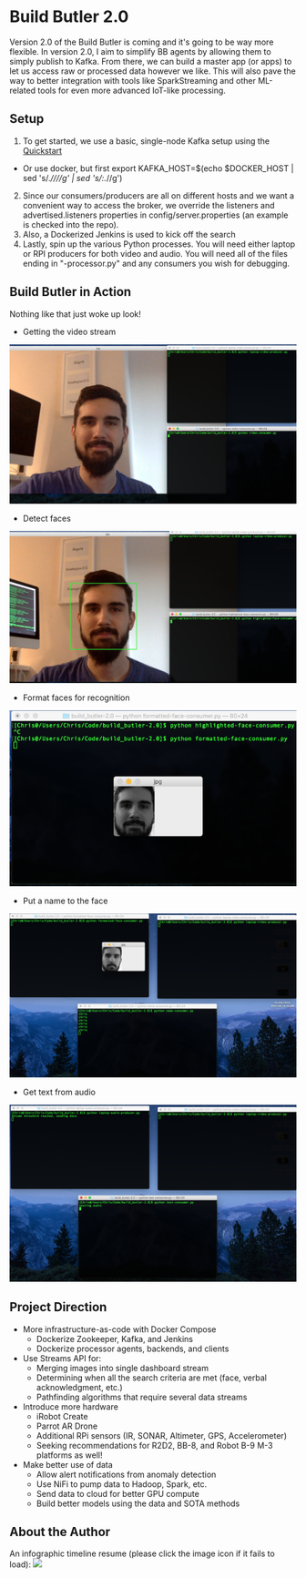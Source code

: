 # Build Butler 2.0
Version 2.0 of the Build Butler is coming and it's going to be way more flexible. In version 2.0, I aim to simplify BB agents by allowing them to simply publish to Kafka. From there, we can build a master app (or apps) to let us access raw or processed data however we like. This will also pave the way to better integration with tools like SparkStreaming and other ML-related tools for even more advanced IoT-like processing.

## Setup
1. To get started, we use a basic, single-node Kafka setup using the [Quickstart](https://kafka.apache.org/quickstart)
* Or use docker, but first export KAFKA_HOST=$(echo $DOCKER_HOST | sed 's/.*\/\///g' | sed 's/:.*//g')
2. Since our consumers/producers are all on different hosts and we want a convenient way to access the broker, we override the listeners and advertised.listeners properties in config/server.properties (an example is checked into the repo).
3. Also, a Dockerized Jenkins is used to kick off the search
4. Lastly, spin up the various Python processes. You will need either laptop or RPI producers for both video and audio. You will need all of the files ending in "-processor.py" and any consumers you wish for debugging.

## Build Butler in Action

Nothing like that just woke up look!

* Getting the video stream
<img src="https://raw.githubusercontent.com/Shumakriss/build_butler-2.0/master/docs/images/video_consumer.png?raw=true"/>

* Detect faces
<img src="https://github.com/Shumakriss/build_butler-2.0/blob/master/docs/images/face-highlighting.png?raw=true"/>

* Format faces for recognition
<img src="https://github.com/Shumakriss/build_butler-2.0/blob/master/docs/images/face-formatting.png?raw=true"/>

* Put a name to the face
<img src="https://github.com/Shumakriss/build_butler-2.0/blob/master/docs/images/face-naming.png?raw=true"/>

* Get text from audio
<img src="https://github.com/Shumakriss/build_butler-2.0/blob/master/docs/images/speech-recognizing.png?raw=true"/>


## Project Direction
* More infrastructure-as-code with Docker Compose
	* Dockerize Zookeeper, Kafka, and Jenkins
	* Dockerize processor agents, backends, and clients
* Use Streams API for:
	* Merging images into single dashboard stream
	* Determining when all the search criteria are met (face, verbal acknowledgment, etc.)
	* Pathfinding algorithms that require several data streams
* Introduce more hardware
	* iRobot Create
	* Parrot AR Drone
	* Additional RPi sensors (IR, SONAR, Altimeter, GPS, Accelerometer)
	* Seeking recommendations for R2D2, BB-8, and Robot B-9 M-3 platforms as well!
* Make better use of data
	* Allow alert notifications from anomaly detection
	* Use NiFi to pump data to Hadoop, Spark, etc.
	* Send data to cloud for better GPU compute
	* Build better models using the data and SOTA methods

## About the Author
An infographic timeline resume (please click the image icon if it fails to load):
<img src="https://docs.google.com/drawings/d/1KkPa5rz64fCK_78Y1i78fHuhwYXlpkRyy178Y2TL1C8/pub?w=2020&amp;h=3561">
